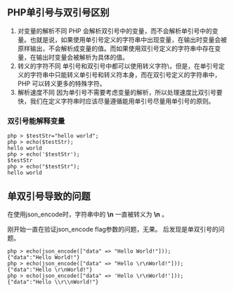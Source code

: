 ## PHP单引号与双引号区别
1. 对变量的解析不同
PHP 会解析双引号中的变量，而不会解析单引号中的变量。也就是说，如果使用单引号定义的字符串中出现变量，在输出时变量会被原样输出，不会解析成变量的值。而如果使用双引号定义的字符串中存在变量，在输出时变量会被解析为具体的值。
2. 转义的字符不同
单引号和双引号中都可以使用转义字符\，但是，在单引号定义的字符串中只能转义单引号和转义符本身，而在双引号定义的字符串中，PHP 可以转义更多的特殊字符。
3. 解析速度不同
因为单引号不需要考虑变量的解析，所以处理速度比双引号要快，我们在定义字符串时应该尽量遵循能用单引号尽量用单引号的原则。

### 双引号能解释变量
```shell
php > $testStr="hello world";
php > echo($testStr);
hello world
php > echo('$testStr');
$testStr
php > echo("$testStr");
hello world
```

## 单双引号导致的问题
在使用json_encode时，字符串中的 **\n** 一直被转义为 **\\n** 。

刚开始一直在验证json_encode flag参数的问题，无果。
后发现是单双引号的问题。
```shell
php > echo(json_encode(["data" => "Hello World!"]));
{"data":"Hello World!"}
php > echo(json_encode(["data" => "Hello \r\nWorld!"]));
{"data":"Hello \r\nWorld!"}
php > echo(json_encode(["data" => 'Hello \r\nWorld!']));
{"data":"Hello \\r\\nWorld!"}

```

